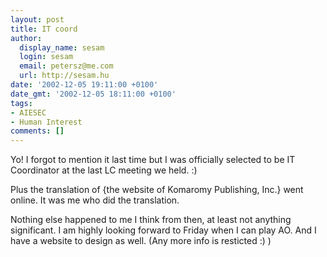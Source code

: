 ```yaml
---
layout: post
title: IT coord
author:
  display_name: sesam
  login: sesam
  email: petersz@me.com
  url: http://sesam.hu
date: '2002-12-05 19:11:00 +0100'
date_gmt: '2002-12-05 18:11:00 +0100'
tags:
- AIESEC
- Human Interest
comments: []
---
```


Yo! I forgot to mention it last time but I was officially selected to be IT Coordinator at the last LC meeting we held. :)

Plus the translation of {the website of Komaromy Publishing, Inc.} went online. It was me who did the translation.

Nothing else happened to me I think from then, at least not anything significant. I am highly looking forward to Friday when I can play AO. And I have a website to design as well. (Any more info is resticted :) )
